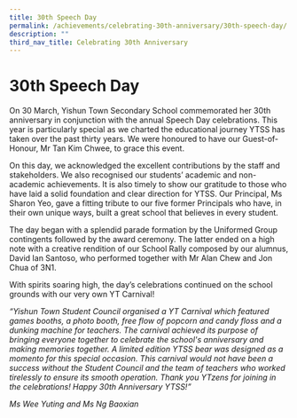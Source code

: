 ```yaml
---
title: 30th Speech Day
permalink: /achievements/celebrating-30th-anniversary/30th-speech-day/
description: ""
third_nav_title: Celebrating 30th Anniversary
---
```

# **30th Speech Day**
  

On 30 March, Yishun Town Secondary School commemorated her 30th anniversary in conjunction with the annual Speech Day celebrations. This year is particularly special as we charted the educational journey YTSS has taken over the past thirty years. We were honoured to have our Guest-of-Honour, Mr Tan Kim Chwee, to grace this event.                 

 
On this day, we acknowledged the excellent contributions by the staff and stakeholders. We also recognised our students’ academic and non-academic achievements. It is also timely to show our gratitude to those who have laid a solid foundation and clear direction for YTSS. Our Principal, Ms Sharon Yeo, gave a fitting tribute to our five former Principals who have, in their own unique ways, built a great school that believes in every student.   


The day began with a splendid parade formation by the Uniformed Group contingents followed by the award ceremony. The latter ended on a high note with a creative rendition of our School Rally composed by our alumnus, David Ian Santoso, who performed together with Mr Alan Chew and Jon Chua of 3N1.


With spirits soaring high, the day’s celebrations continued on the school grounds with our very own YT Carnival!  


_“Yishun Town Student Council organised a YT Carnival which featured games booths, a photo booth, free flow of popcorn and candy floss and a dunking machine for teachers. The carnival achieved its purpose of bringing everyone together to celebrate the school's anniversary and making memories together. A limited edition YTSS bear was designed as a momento for this special occasion. This carnival would not have been a success without the Student Council and the team of teachers who worked tirelessly to ensure its smooth operation. Thank you YTzens for joining in the celebrations! Happy 30th Anniversary YTSS!”_  

_Ms Wee Yuting and Ms Ng Baoxian_